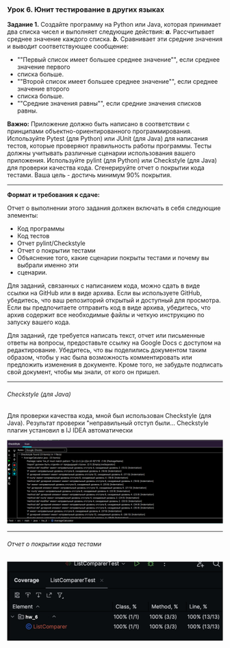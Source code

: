 ### Урок 6. Юнит тестирование в других языках
__Задание 1.__ Создайте программу на Python или Java, которая принимает два списка 
чисел и выполняет следующие действия:
___a.___ Рассчитывает среднее значение каждого списка.
___b.___ Сравнивает эти средние значения и выводит соответствующее сообщение:
- ""Первый список имеет большее среднее значение"", если среднее значение первого 
- списка больше.
- ""Второй список имеет большее среднее значение"", если среднее значение второго 
- списка больше.
- ""Средние значения равны"", если средние значения списков равны.

__Важно:__
Приложение должно быть написано в соответствии с принципами объектно-ориентированного 
программирования.
Используйте Pytest (для Python) или JUnit (для Java) для написания тестов, которые 
проверяют правильность работы программы. Тесты должны учитывать различные сценарии 
использования вашего приложения.
Используйте pylint (для Python) или Checkstyle (для Java) для проверки качества кода.
Сгенерируйте отчет о покрытии кода тестами. Ваша цель - достичь минимум 90% покрытия.
___
__Формат и требования к сдаче:__

Отчет о выполнении этого задания должен включать в себя следующие элементы:
- Код программы
- Код тестов
- Отчет pylint/Checkstyle
- Отчет о покрытии тестами
- Объяснение того, какие сценарии покрыты тестами и почему вы выбрали именно эти 
- сценарии.

Для заданий, связанных с написанием кода, можно сдать в виде ссылки на GitHub
или в виде архива. Если вы используете GitHub, убедитесь, что ваш репозиторий 
открытый и доступный для просмотра. Если вы предпочитаете отправить код в виде 
архива, убедитесь, что архив содержит все необходимые файлы и четкую инструкцию 
по запуску вашего кода.

Для заданий, где требуется написать текст, отчет или письменные ответы на вопросы, 
предоставьте ссылку на Google Docs с доступом на редактирование. Убедитесь, что вы 
поделились документом таким образом, чтобы у нас была возможность комментировать или 
предложить изменения в документе. Кроме того, не забудьте подписать свой документ, 
чтобы мы знали, от кого он пришел.

---
###### Checkstyle (для Java)
Для проверки качества кода, мной был использован Checkstyle (для Java). 
Результат проверки "неправильный отступ были... Checkstyle плагин установил в IJ IDEA 
автоматически

![hw_6_1.jpg](hw_6_1.jpg)


---
###### Отчет о покрытии кода тестами
![hw_6_2.jpg](hw_6_2.jpg)
